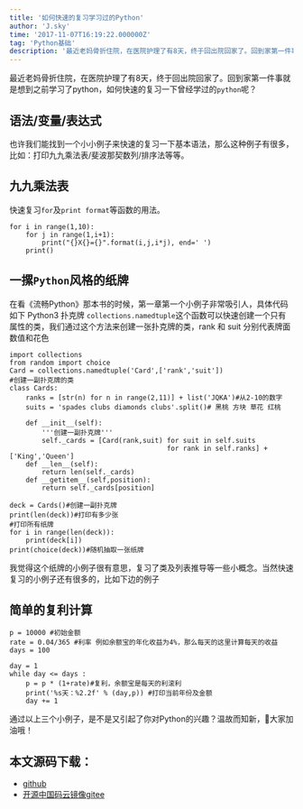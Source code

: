 ```yaml
---
title: '如何快速的复习学习过的Python'
author: 'J.sky'
time: '2017-11-07T16:19:22.000000Z'
tag: 'Python基础'
description: '最近老妈骨折住院，在医院护理了有8天，终于回出院回家了。回到家第一件事就是想到之前学习了python，如何快速的复习一下曾经学过的python呢？'
---
```


最近老妈骨折住院，在医院护理了有8天，终于回出院回家了。回到家第一件事就是想到之前学习了python，如何快速的复习一下曾经学过的`python`呢？

## 语法/变量/表达式

也许我们能找到一个小小例子来快速的复习一下基本语法，那么这种例子有很多，比如：打印九九乘法表/斐波那契数列/排序法等等。

## 九九乘法表

快速复习`for`及`print format`等函数的用法。

<pre><code>for i in range(1,10):
    for j in range(1,i+1):
        print("{}X{}={}".format(i,j,i*j), end=' ')
    print()
</code></pre>


## 一摞`Python`风格的纸牌

在看《流畅Python》那本书的时候，第一章第一个小例子非常吸引人，具体代码如下
Python3 扑克牌
`collections.namedtuple`这个函数可以快速创建一个只有属性的类，我们通过这个方法来创建一张扑克牌的类，rank 和 suit 分别代表牌面数值和花色

<pre><code>import collections
from random import choice
Card = collections.namedtuple('Card',['rank','suit'])
#创建一副扑克牌的类
class Cards:
    ranks = [str(n) for n in range(2,11)] + list('JQKA')#从2-10的数字
    suits = 'spades clubs diamonds clubs'.split()# 黑桃 方块 草花 红桃

    def __init__(self):
        '''创建一副扑克牌'''
        self._cards = [Card(rank,suit) for suit in self.suits
                                       for rank in self.ranks] + ['King','Queen']
    def __len__(self):
        return len(self._cards)
    def __getitem__(self,position):
        return self._cards[position]

deck = Cards()#创建一副扑克牌
print(len(deck))#打印有多少张
#打印所有纸牌
for i in range(len(deck)):
    print(deck[i])
print(choice(deck))#随机抽取一张纸牌
</code></pre>

我觉得这个纸牌的小例子很有意思，复习了类及列表推导等一些小概念。当然快速复习的小例子还有很多的，比如下边的例子

## 简单的复利计算

<pre><code>p = 10000 #初始金额
rate = 0.04/365 #利率 例如余额宝的年化收益为4%，那么每天的这里计算每天的收益
days = 100

day = 1
while day <= days :
    p = p * (1+rate)#复利，余额宝是每天的利滚利
    print('%s天：%2.2f' % (day,p)) #打印当前年份及金额
    day += 1
</code></pre>

通过以上三个小例子，是不是又引起了你对Python的兴趣？温故而知新，大家加油哦！

## 本文源码下载：

+ [github](https://github.com/bosichong/17python.com/blob/master/ReviewPython.py)
+ [开源中国码云镜像gitee](https://gitee.com/J_Sky/17python.com/blob/master/ReviewPython.py)